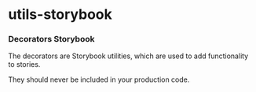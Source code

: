 # utils-storybook

### Decorators Storybook

The decorators are Storybook utilities, which are used to add functionality to stories.

They should never be included in your production code.
